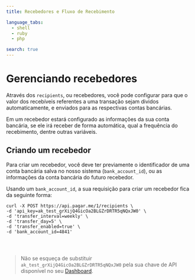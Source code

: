 ```yaml
---
title: Recebedores e Fluxo de Recebimento

language_tabs:
  - shell
  - ruby
  - php

search: true
---
```


# Gerenciando recebedores

Através dos `recipients`, ou recebedores, você pode configurar para que o valor dos recebíveis referentes a uma transação sejam dividos automaticamente, e enviados para as respectivas contas bancárias.

Em um recebedor estará configurado as informações da sua conta bancária, se ele irá receber de forma automática, qual a frequência do recebimento, dentre outras variáveis.

## Criando um recebedor

Para criar um recebedor, você deve ter previamente o identificador de uma conta bancária salva no nosso sistema (`bank_account_id`), ou as informações da conta bancária do futuro recebedor.

Usando um `bank_account_id`, a sua requisição para criar um recebedor fica da seguinte forma:

```shell
curl -X POST https://api.pagar.me/1/recipients \
-d 'api_key=ak_test_grXijQ4GicOa2BLGZrDRTR5qNQxJW0' \
-d 'transfer_interval=weekly' \
-d 'transfer_day=5' \
-d 'transfer_enabled=true' \
-d 'bank_account_id=4841'
```

```ruby

```

```php

```

```cs

```

> Não se esqueça de substituir `ak_test_grXijQ4GicOa2BLGZrDRTR5qNQxJW0` pela
> sua chave de API disponível no seu [Dashboard](https://dashboard.pagar.me/).
